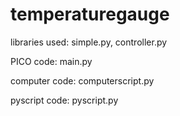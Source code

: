 # temperaturegauge

libraries used: simple.py, controller.py

PICO code: main.py

computer code: computerscript.py

pyscript code: pyscript.py
